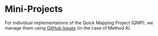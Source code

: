 # Mini-Projects

For individual implementations of the Quick Mapping Project (QMP), we manage them using [GitHub Issues](https://github.com/unopengis/qmp/issues) (in the case of Method A).